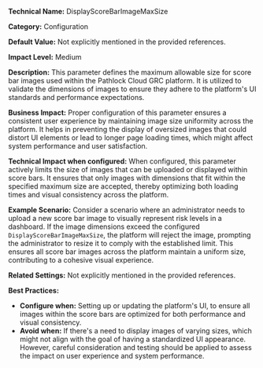 **Technical Name:** DisplayScoreBarImageMaxSize

**Category:** Configuration

**Default Value:** Not explicitly mentioned in the provided references.

**Impact Level:** Medium

**Description:** This parameter defines the maximum allowable size for score bar images used within the Pathlock Cloud GRC platform. It is utilized to validate the dimensions of images to ensure they adhere to the platform's UI standards and performance expectations.

**Business Impact:** Proper configuration of this parameter ensures a consistent user experience by maintaining image size uniformity across the platform. It helps in preventing the display of oversized images that could distort UI elements or lead to longer page loading times, which might affect system performance and user satisfaction.

**Technical Impact when configured:** When configured, this parameter actively limits the size of images that can be uploaded or displayed within score bars. It ensures that only images with dimensions that fit within the specified maximum size are accepted, thereby optimizing both loading times and visual consistency across the platform.

**Example Scenario:** Consider a scenario where an administrator needs to upload a new score bar image to visually represent risk levels in a dashboard. If the image dimensions exceed the configured `DisplayScoreBarImageMaxSize`, the platform will reject the image, prompting the administrator to resize it to comply with the established limit. This ensures all score bar images across the platform maintain a uniform size, contributing to a cohesive visual experience.

**Related Settings:** Not explicitly mentioned in the provided references.

**Best Practices:** 
- **Configure when:** Setting up or updating the platform's UI, to ensure all images within the score bars are optimized for both performance and visual consistency.
- **Avoid when:** If there's a need to display images of varying sizes, which might not align with the goal of having a standardized UI appearance. However, careful consideration and testing should be applied to assess the impact on user experience and system performance.